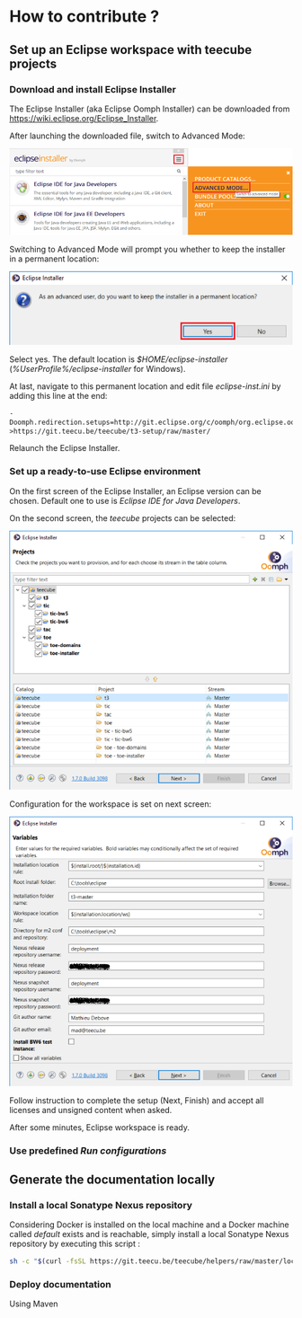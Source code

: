 # How to contribute ?

## Set up an Eclipse workspace with teecube projects

### Download and install Eclipse Installer

The Eclipse Installer (aka Eclipse Oomph Installer) can be downloaded from 
https://wiki.eclipse.org/Eclipse_Installer.

After launching the downloaded file, switch to Advanced Mode:

![Eclipse Installer switch to Advanced Mode](src/site/resources/images/EclipseInstaller_AdvancedMode.png)

Switching to Advanced Mode will prompt you whether to keep the installer in 
a permanent location:

![Eclipse Installer to permanent location](src/site/resources/images/EclipseInstaller_PermanentLocation.png)

Select yes. The default location is *$HOME/eclipse-installer*
(*%UserProfile%/eclipse-installer* for Windows).

At last, navigate to this permanent location and edit file _eclipse-inst.ini_ by
adding this line at the end:
```
-Doomph.redirection.setups=http://git.eclipse.org/c/oomph/org.eclipse.oomph.git/plain/setups/->https://git.teecu.be/teecube/t3-setup/raw/master/
```

Relaunch the Eclipse Installer.

### Set up a ready-to-use Eclipse environment

On the first screen of the Eclipse Installer, an Eclipse version can be chosen.
Default one to use is *Eclipse IDE for Java Developers*.

On the second screen, the *teecube* projects can be selected:

![Eclipse Installer projects](src/site/resources/images/EclipseInstaller_Projects.png)

Configuration for the workspace is set on next screen:

![Eclipse Installer projects](src/site/resources/images/EclipseInstaller_Configuration.png)

Follow instruction to complete the setup (Next, Finish) and accept all licenses
and unsigned content when asked.

After some minutes, Eclipse workspace is ready.

### Use predefined *Run configurations*

## Generate the documentation locally

### Install a local Sonatype Nexus repository

Considering Docker is installed on the local machine and a Docker machine called
*default* exists and is reachable, simply install a local Sonatype Nexus
repository by executing this script :

```sh
sh -c "$(curl -fsSL https://git.teecu.be/teecube/helpers/raw/master/local-nexus/createLocalNexus.sh)"
```

### Deploy documentation

Using Maven